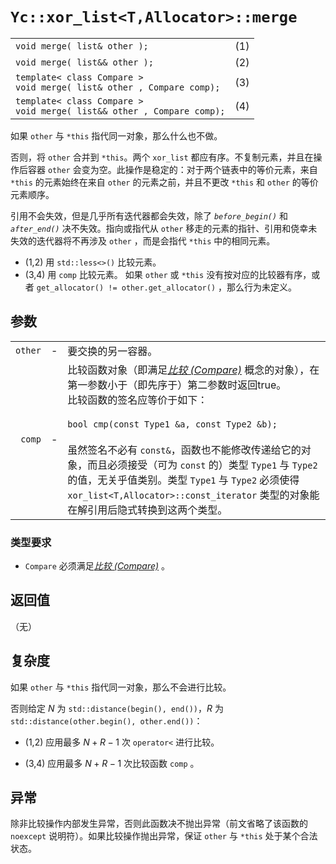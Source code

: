 # `Yc::xor_list<T,Allocator>::merge`

|||
|:-|:-|
|`void merge( list& other );`|(1)|
|`void merge( list&& other );`|(2)|
|`template< class Compare >`<br>`void merge( list& other , Compare comp);`|(3)|
|`template< class Compare >`<br>`void merge( list&& other , Compare comp);`|(4)|

如果 `other` 与 `*this` 指代同一对象，那么什么也不做。

否则，将 `other` 合并到 `*this`。两个 `xor_list` 都应有序。不复制元素，并且在操作后容器 `other` 会变为空。此操作是稳定的：对于两个链表中的等价元素，来自 `*this` 的元素始终在来自 `other` 的元素之前，并且不更改 `*this` 和 `other` 的等价元素顺序。

引用不会失效，但是几乎所有迭代器都会失效，除了 _`before_begin()`_ 和 _`after_end()`_ 决不失效。指向或指代从 `other` 移走的元素的指针、引用和侥幸未失效的迭代器将不再涉及 `other` ，而是会指代 `*this` 中的相同元素。

- (1,2) 用 `std::less<>()` 比较元素。
- (3,4) 用 `comp` 比较元素。
如果 `other` 或 `*this` 没有按对应的比较器有序，或者 `get_allocator() != other.get_allocator()` ，那么行为未定义。

## 参数

||||
|-:|-|:-|
|`other`|-|要交换的另一容器。|
|`comp`|-|比较函数对象（即满足[_比较 (Compare)_](https://zh.cppreference.com/w/cpp/named_req/Compare) 概念的对象），在第一参数小于（即先序于）第二参数时返回 ​true。<br>比较函数的签名应等价于如下：<br><br>`bool cmp(const Type1 &a, const Type2 &b);`<br><br>虽然签名不必有 `const&`，函数也不能修改传递给它的对象，而且必须接受（可为 `const` 的）类型 `Type1` 与 `Type2` 的值，无关乎值类别。类型 `Type1` 与 `Type2` 必须使得 `xor_list<T,Allocator>::const_iterator` 类型的对象能在解引用后隐式转换到这两个类型。|

### 类型要求

- `Compare` 必须满足[_比较 (Compare)_](https://zh.cppreference.com/w/cpp/named_req/Compare) 。

## 返回值

（无）

## 复杂度

如果 `other` 与 `*this` 指代同一对象，那么不会进行比较。

否则给定 $N$ 为 `std::distance(begin(), end())`，$R$ 为 `std::distance(other.begin(), other.end())`：

- (1,2) 应用最多 $N+R−1$ 次 `operator<` 进行比较。

- (3,4) 应用最多 $N+R−1$ 次比较函数 `comp` 。

## 异常

除非比较操作内部发生异常，否则此函数决不抛出异常（前文省略了该函数的 `noexcept` 说明符）。如果比较操作抛出异常，保证 `other` 与 `*this` 处于某个合法状态。
